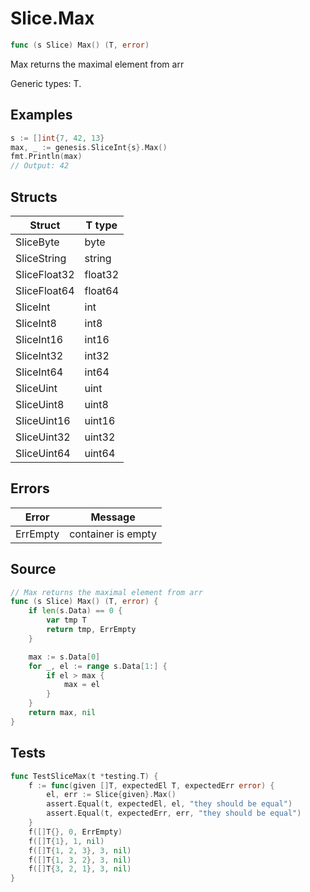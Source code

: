# Slice.Max

```go
func (s Slice) Max() (T, error)
```

Max returns the maximal element from arr

Generic types: T.

## Examples

```go
s := []int{7, 42, 13}
max, _ := genesis.SliceInt{s}.Max()
fmt.Println(max)
// Output: 42
```

## Structs

| Struct | T type |
| ------ | ------ |
| SliceByte | byte |
| SliceString | string |
| SliceFloat32 | float32 |
| SliceFloat64 | float64 |
| SliceInt | int |
| SliceInt8 | int8 |
| SliceInt16 | int16 |
| SliceInt32 | int32 |
| SliceInt64 | int64 |
| SliceUint | uint |
| SliceUint8 | uint8 |
| SliceUint16 | uint16 |
| SliceUint32 | uint32 |
| SliceUint64 | uint64 |

## Errors

| Error | Message |
| -------- | ------ |
| ErrEmpty | container is empty |

## Source

```go
// Max returns the maximal element from arr
func (s Slice) Max() (T, error) {
	if len(s.Data) == 0 {
		var tmp T
		return tmp, ErrEmpty
	}

	max := s.Data[0]
	for _, el := range s.Data[1:] {
		if el > max {
			max = el
		}
	}
	return max, nil
}
```

## Tests

```go
func TestSliceMax(t *testing.T) {
	f := func(given []T, expectedEl T, expectedErr error) {
		el, err := Slice{given}.Max()
		assert.Equal(t, expectedEl, el, "they should be equal")
		assert.Equal(t, expectedErr, err, "they should be equal")
	}
	f([]T{}, 0, ErrEmpty)
	f([]T{1}, 1, nil)
	f([]T{1, 2, 3}, 3, nil)
	f([]T{1, 3, 2}, 3, nil)
	f([]T{3, 2, 1}, 3, nil)
}
```